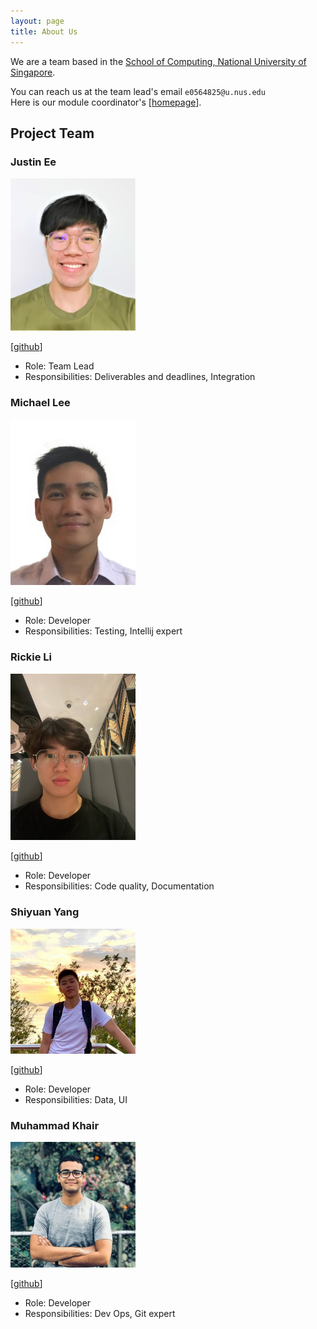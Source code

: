 ```yaml
---
layout: page
title: About Us
---
```


We are a team based in the [School of Computing, National University of Singapore](http://www.comp.nus.edu.sg).

You can reach us at the team lead's email `e0564825@u.nus.edu`  
Here is our module coordinator's 
[[homepage](http://www.comp.nus.edu.sg/~damithch)].

## Project Team

### Justin Ee

<img src="images/eezj35.png" width="200px">

[[github](https://github.com/eezj35)]

* Role: Team Lead
* Responsibilities: Deliverables and deadlines, Integration

### Michael Lee

<img src="images/michael-lee-sk.png" width="200px">

[[github](http://github.com/michael-lee-sk)]

* Role: Developer
* Responsibilities: Testing, Intellij expert

### Rickie Li

<img src="images/mgrl2201.png" width="200px">

[[github](http://github.com/mgrl2201)]

* Role: Developer
* Responsibilities: Code quality, Documentation

### Shiyuan Yang

<img src="images/timothyoung97.png" width="200px">

[[github](http://github.com/timothyoung97)]

* Role: Developer
* Responsibilities: Data, UI

### Muhammad Khair

<img src="images/muhammad-khair.png" width="200px">

[[github](http://github.com/muhammad-khair)]

* Role: Developer
* Responsibilities: Dev Ops, Git expert
